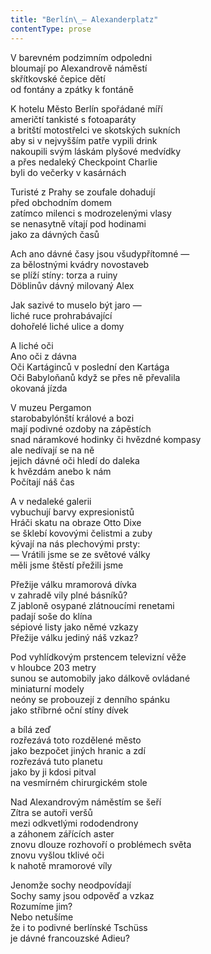 ```yaml
---
title: "Berlín\_— Alexanderplatz"
contentType: prose
---
```


<section>

V barevném podzimním odpoledni  
bloumají po Alexandrově náměstí  
skřítkovské čepice dětí  
od fontány a zpátky k fontáně

K hotelu Město Berlín spořádané míří  
američtí tankisté s fotoaparáty  
a britští motostřelci ve skotských sukních  
aby si v nejvyšším patře vypili drink  
nakoupili svým láskám plyšové medvídky  
a přes nedaleký Checkpoint Charlie  
byli do večerky v kasárnách

Turisté z Prahy se zoufale dohadují  
před obchodním domem  
zatímco milenci s modrozelenými vlasy  
se nenasytně vítají pod hodinami  
jako za dávných časů

Ach ano dávné časy jsou všudypřítomné —  
za bělostnými kvádry novostaveb  
se plíží stíny: torza a ruiny  
Döblinův dávný milovaný Alex

Jak sazivé to muselo být jaro —  
liché ruce prohrabávající  
dohořelé liché ulice a domy

A liché oči  
Ano oči z dávna  
Oči Kartáginců v poslední den Kartága  
Oči Babyloňanů když se přes ně převalila  
okovaná jízda

V muzeu Pergamon  
starobabylónští králové a bozi  
mají podivné ozdoby na zápěstích  
snad náramkové hodinky či hvězdné kompasy  
ale nedívají se na ně  
jejich dávné oči hledí do daleka  
k hvězdám anebo k nám  
Počítají náš čas

A v nedaleké galerii  
vybuchují barvy expresionistů  
Hráči skatu na obraze Otto Dixe  
se šklebí kovovými čelistmi a zuby  
kývají na nás plechovými prsty:  
— Vrátili jsme se ze světové války  
měli jsme štěstí přežili jsme

Přežije válku mramorová dívka  
v zahradě vily plné básníků?  
Z jabloně osypané zlátnoucími renetami  
padají soše do klína  
sépiové listy jako němé vzkazy  
Přežije válku jediný náš vzkaz?

Pod vyhlídkovým prstencem televizní věže  
v hloubce 203 metry  
sunou se automobily jako dálkově ovládané  
miniaturní modely  
neóny se probouzejí z denního spánku  
jako stříbrné oční stíny dívek

a bílá zeď  
rozřezává toto rozdělené město  
jako bezpočet jiných hranic a zdí  
rozřezává tuto planetu  
jako by ji kdosi pitval  
na vesmírném chirurgickém stole

Nad Alexandrovým náměstím se šeří  
Zítra se autoři veršů  
mezi odkvetlými rododendrony  
a záhonem zářících aster  
znovu dlouze rozhovoří o problémech světa  
znovu vyšlou tklivé oči  
k nahotě mramorové víly

Jenomže sochy neodpovídají  
Sochy samy jsou odpověď a vzkaz  
Rozumíme jim?  
Nebo netušíme  
že i to podivné berlínské Tschüss  
je dávné francouzské Adieu?

</section>
